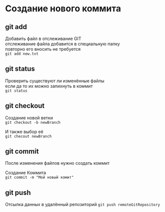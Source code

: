 # Создание нового коммита

## git add

Добавить файл в отслеживание GIT  
отслеживание файла добавится в специальную папку  
повторно его вносить не требуется  
`git add new.txt`


## git status

Проверить существуют ли изменённые файлы  
если да то их можно запихнуть в коммит  
`git status`

## git checkout

Создание новой ветки  
`git checkout -b newBranch`

И также выбор её  
`git checout newBranch`

## git commit 

После изменения файлов нужно создать коммит  

Создание Коммита  
`git commit -m "Мой новый комит"`

## git push 

Отсылка данных в удалённый репозиторий
`git push remoteGitRepository`

